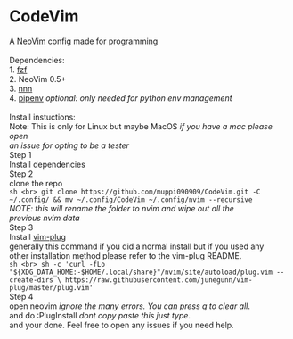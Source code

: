 # CodeVim <br>
A [NeoVim](https://github.com/neovim/neovim) config made for programming <br>
 <br>
Dependencies:  <br>
    1. [fzf](https://github.com/junegunn/fzf) <br>
    2. NeoVim 0.5+ <br>
    3. [nnn](https://github.com/jarun/nnn) <br>
    4. [pipenv](https://github.com/pypa/pipenv) *optional: only needed for python env management* <br>
 <br>
Install instuctions:  <br>
    Note: This is only for Linux but maybe MacOS *if you have a mac please open <br>
    an issue for opting to be a tester* <br>
    Step 1 <br>
        Install dependencies <br>
    Step 2 <br>
        clone the repo  <br>
        ```sh <br>
        git clone https://github.com/muppi090909/CodeVim.git -C ~/.config/ && mv ~/.config/CodeVim ~/.config/nvim --recursive
        ``` <br>
        *NOTE: this will rename the folder to nvim and wipe out all the <br>
        previous nvim data* <br>
    Step 3  <br>
        Install [vim-plug](https://github.com/junegunn/vim-plug) <br>
        generally this command if you did a normal install but if you used any <br>
        other installation method please refer to the vim-plug README. <br>
        ```sh <br>
        sh -c 'curl -fLo "${XDG_DATA_HOME:-$HOME/.local/share}"/nvim/site/autoload/plug.vim --create-dirs \
       https://raw.githubusercontent.com/junegunn/vim-plug/master/plug.vim'
        ``` <br>
    Step 4 <br>
        open neovim *ignore the many errors. You can press q to clear all*. <br>
        and do :PlugInstall *dont copy paste this just type*. <br>
        and your done. Feel free to open any issues if you need help.  <br>

